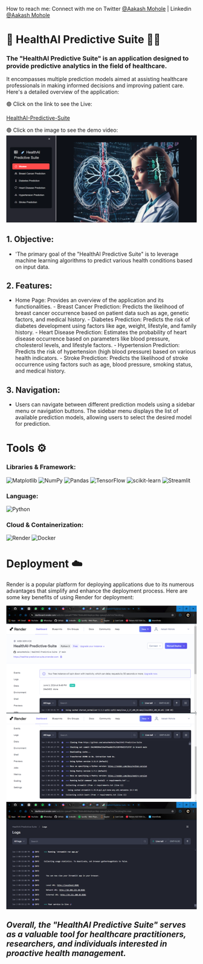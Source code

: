 How to reach me: Connect with me on Twitter [@Aakash Mohole](https://twitter.com/AakashMohole) | Linkedin [@Aakash Mohole](https://www.linkedin.com/in/aakash-mohole-231359233/)

# 🧠 HealthAI Predictive Suite 👨‍⚕️
### The "HealthAI Predictive Suite" is an application designed to provide predictive analytics in the field of healthcare.
It encompasses multiple prediction models aimed at assisting healthcare professionals in making informed decisions and improving patient care. Here's a detailed overview of the application:

🟢 Click on the link to see the Live:

[HealthAI-Predictive-Suite](https://healthai-predictive-suite.onrender.com)


🟢 Click on the image to see the demo video:
[![HealthAI-Predictive-Suite](https://github.com/aakashmohole/HealthAI-Predictive-Suite/blob/main/readme/4.png)](https://youtu.be/B40Z6bNNaFw)


## 1. Objective:

- 'The primary goal of the "HealthAI Predictive Suite" is to leverage machine learning algorithms to predict various health conditions based on input data.

## 2. Features:

- Home Page: Provides an overview of the application and its functionalities. - Breast Cancer Prediction: Predicts the likelihood of breast cancer occurrence based on patient data such as age, genetic factors, and medical history. - Diabetes Prediction: Predicts the risk of diabetes development using factors like age, weight, lifestyle, and family history. - Heart Disease Prediction: Estimates the probability of heart disease occurrence based on parameters like blood pressure, cholesterol levels, and lifestyle factors. - Hypertension Prediction: Predicts the risk of hypertension (high blood pressure) based on various health indicators. - Stroke Prediction: Predicts the likelihood of stroke occurrence using factors such as age, blood pressure, smoking status, and medical history.

## 3. Navigation:
- Users can navigate between different prediction models using a sidebar menu or navigation buttons.
The sidebar menu displays the list of available prediction models, allowing users to select the desired model for prediction.

# Tools ⚙️

### Libraries & Framework:
![Matplotlib](https://img.shields.io/badge/Matplotlib-%23ffffff.svg?style=for-the-badge&logo=Matplotlib&logoColor=black)
![NumPy](https://img.shields.io/badge/numpy-%23013243.svg?style=for-the-badge&logo=numpy&logoColor=white)
![Pandas](https://img.shields.io/badge/pandas-%23150458.svg?style=for-the-badge&logo=pandas&logoColor=white)
![TensorFlow](https://img.shields.io/badge/Seaborn-%23FF6F00.svg?style=for-the-badge&logo=Seaborn&logoColor=white)
![scikit-learn](https://img.shields.io/badge/scikit--learn-%23F7931E.svg?style=for-the-badge&logo=scikit-learn&logoColor=white)
![Streamlit](https://img.shields.io/badge/Streamlit-6DA55F?style=for-the-badge&logo=streamlit&logoColor=white)

### Language:
![Python](https://img.shields.io/badge/python-3670A0?style=for-the-badge&logo=python&logoColor=ffdd54)


### Cloud & Containerization:

![Render](https://img.shields.io/badge/render-%234285F4.svg?style=for-the-badge&logo=render&logoColor=white)
![Docker](https://img.shields.io/badge/docker-%230db7ed.svg?style=for-the-badge&logo=docker&logoColor=white)

# Deployment ☁️
Render is a popular platform for deploying applications due to its numerous advantages that simplify and enhance the deployment process. Here are some key benefits of using Render for deployment:

<img align="center" src="https://github.com/aakashmohole/HealthAI-Predictive-Suite/blob/main/readme/3.png">

<img align="center" src="https://github.com/aakashmohole/HealthAI-Predictive-Suite/blob/main/readme/1.png">

<img align="center" src="https://github.com/aakashmohole/HealthAI-Predictive-Suite/blob/main/readme/2.png">

## *Overall, the "HealthAI Predictive Suite" serves as a valuable tool for healthcare practitioners, researchers, and individuals interested in proactive health management.*
